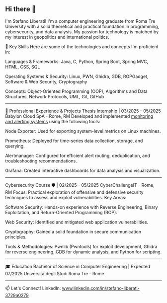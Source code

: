## Hi there 👋

I'm Stefano Liberati!
I'm a computer engineering graduate from Roma Tre University with a solid theoretical and practical foundation in programming, cybersecurity, and data analysis. My passion for technology is matched by my interest in geopolitics and international politics.

🚀 Key Skills
Here are some of the technologies and concepts I'm proficient in:

Languages & Frameworks: Java, C, Python, Spring Boot, Spring MVC, HTML, CSS, SQL

Operating Systems & Security: Linux, PWN, Ghidra, GDB, ROPGadget, Software & Web Security, Cryptography

Concepts: Object-Oriented Programming (OOP), Algorithms and Data Structures, Network Protocols, UML, Git, GitHub

-----------------------------------------------------------------------------------------------------------------------------------------------------

💼 Professional Experience & Projects
Thesis Internship | 03/2025 - 05/2025
Babylon Cloud SpA - Rome, RM
Developed and implemented [monitoring and alerting systems](https://github.com/SteLib/Monitoring-and-Alerting-System-for-Linux-Machines) using the following tools:

Node Exporter: Used for exporting system-level metrics on Linux machines.

Prometheus: Deployed for time-series data collection, storage, and querying.

Alertmanager: Configured for efficient alert routing, deduplication, and troubleshooting recommendations.

Grafana: Created interactive dashboards for data analysis and visualization.

-----------------------------------------------------------------------------------------------------------------------------------------------------

Cybersecurity Course 🛡️ | 02/2025 - 05/2025
CyberChallengeIT - Rome, RM
Focus: Practical exploration of offensive and defensive security techniques to assess and exploit vulnerabilities.
Key Areas:

Software Security: Hands-on experience with Reverse Engineering, Binary Exploitation, and Return-Oriented Programming (ROP).

Web Security: Identified and mitigated web application vulnerabilities.

Cryptography: Gained a solid foundation in secure communication principles.

Tools & Methodologies: Pwnlib (Pwntools) for exploit development, Ghidra for reverse engineering, GDB for dynamic analysis, and Python for scripting.

-----------------------------------------------------------------------------------------------------------------------------------------------------

🎓 Education
Bachelor of Science in Computer Engineering | Expected 07/2025
Università degli Studi Roma Tre - Rome

-----------------------------------------------------------------------------------------------------------------------------------------------------

📫 Let's Connect!
LinkedIn:  www.linkedin.com/in/stefano-liberati-3729a0279
